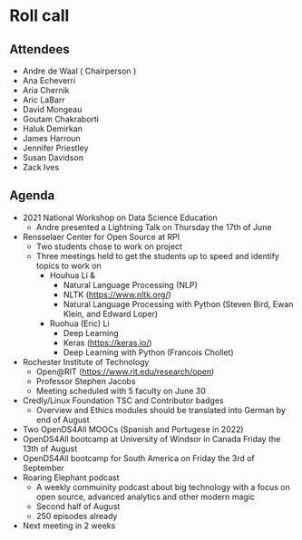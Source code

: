 # Roll call
## Attendees

- Andre de Waal ( Chairperson )
- Ana Echeverri
- Aria Chernik
- Aric LaBarr
- David Mongeau
- Goutam Chakraborti
- Haluk Demirkan
- James Harroun
- Jennifer Priestley 
- Susan Davidson
- Zack Ives

## Agenda

- 2021 National Workshop on Data Science Education
  - Andre presented a Lightning Talk on Thursday the 17th of June
- Rensselaer Center for Open Source at RPI 
  - Two students chose to work on project
  - Three meetings held to get the students up to speed and identify topics to work on 
    - Houhua Li & 
      - Natural Language Processing (NLP)
      - NLTK (https://www.nltk.org/)
      - Natural Language Processing with Python (Steven Bird, Ewan Klein, and Edward Loper)
    - Ruohua (Eric) Li
      - Deep Learning
      - Keras (https://keras.io/)
      - Deep Learning with Python (Francois Chollet)
- Rochester Institute of Technology
  - Open@RIT (https://www.rit.edu/research/open)
  - Professor Stephen Jacobs
  - Meeting scheduled with 5 faculty on June 30
- Credly/Linux Foundation TSC and Contributor badges
  - Overview and Ethics modules should be translated into German by end of August
- Two OpenDS4All MOOCs (Spanish and Portugese in 2022)
- OpenDS4All bootcamp at University of Windsor in Canada Friday the 13th of August
- OpenDS4All bootcamp for South America on Friday the 3rd of September
- Roaring Elephant podcast
  - A weekly commuinity podcast about big technology with a focus on open source, advanced analytics and other modern magic
  - Second half of August
  - 250 episodes already
- Next meeting in 2 weeks
